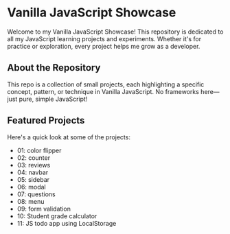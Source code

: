 # Vanilla JavaScript Showcase

Welcome to my Vanilla JavaScript Showcase! This repository is dedicated to all my JavaScript learning projects and experiments. Whether it's for practice or exploration, every project helps me grow as a developer.

## About the Repository

This repo is a collection of small projects, each highlighting a specific concept, pattern, or technique in Vanilla JavaScript. No frameworks here—just pure, simple JavaScript!

## Featured Projects

Here's a quick look at some of the projects:
- 01: color flipper 
- 02: counter
- 03: reviews
- 04: navbar
- 05: sidebar
- 06: modal
- 07: questions
- 08: menu
- 09: form validation
- 10: Student grade calculator
- 11: JS todo app using LocalStorage
